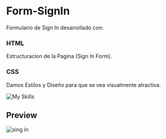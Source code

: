 # Form-SignIn
Formulario de Sign In desarrollado con:

### HTML
Estructuracion de la Pagina (Sign In Form).

### CSS
Damos Estilos y Diseño para que se vea visualmente atractiva.

![My Skills](https://skillicons.dev/icons?i=html,css)

## Preview
![sing in](https://github.com/JokerC0/Form-SignIn/assets/129913584/751ffe05-5465-41d7-8ed0-a80386845d91)
